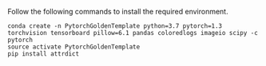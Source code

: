 Follow the following commands to install the required environment.
```
conda create -n PytorchGoldenTemplate python=3.7 pytorch=1.3 torchvision tensorboard pillow=6.1 pandas coloredlogs imageio scipy -c pytorch
source activate PytorchGoldenTemplate
pip install attrdict
```
